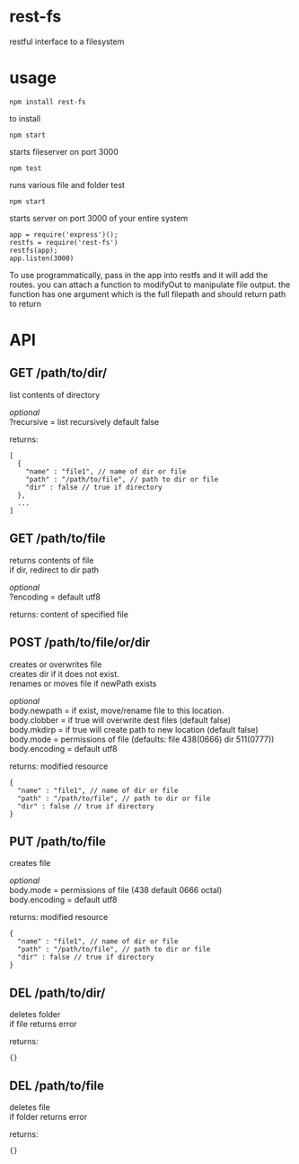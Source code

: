 rest-fs
=====

restful interface to a filesystem

usage
=====
`npm install rest-fs`

to install

`npm start`

starts fileserver on port 3000

`npm test`

runs various file and folder test

`npm start`

starts server on port 3000 of your entire system

```
app = require('express')();
restfs = require('rest-fs')
restfs(app);
app.listen(3000)
```
To use programmatically, pass in the app into restfs and it will add the routes.
you can attach a function to modifyOut to manipulate file output.
the function has one argument which is the full filepath and should return path to return

API
===


GET /path/to/dir/
-----------------
  list contents of directory

  *optional*<br>
  ?recursive = list recursively default false

  returns:
  ```
  [
    {
      "name" : "file1", // name of dir or file
      "path" : "/path/to/file", // path to dir or file
      "dir" : false // true if directory
    },
    ...
  ]
  ```

GET /path/to/file
-----------------
  returns contents of file<br>
  if dir, redirect to dir path

  *optional*<br>
  ?encoding = default utf8

  returns:
  content of specified file


POST /path/to/file/or/dir
-------------------------
  creates or overwrites file<br>
  creates dir if it does not exist.<br>
  renames or moves file if newPath exists<br>

  *optional*<br>
  body.newpath = if exist, move/rename file to this location.<br>
  body.clobber = if true will overwrite dest files (default false)<br>
  body.mkdirp = if true will create path to new location (default false)<br>
  body.mode = permissions of file (defaults: file 438(0666) dir 511(0777))<br>
  body.encoding = default utf8

  returns: modified resource
  ```
  {
    "name" : "file1", // name of dir or file
    "path" : "/path/to/file", // path to dir or file
    "dir" : false // true if directory
  }
  ```

PUT /path/to/file
-----------------
  creates file

  *optional*<br>
  body.mode = permissions of file (438 default 0666 octal)<br>
  body.encoding = default utf8

  returns: modified resource
  ```
  {
    "name" : "file1", // name of dir or file
    "path" : "/path/to/file", // path to dir or file
    "dir" : false // true if directory
  }
  ```

DEL /path/to/dir/
-----------------
  deletes folder<br>
  if file returns error

  returns:
  ```
  {}
  ```

DEL /path/to/file
-----------------
  deletes file<br>
  if folder returns error

  returns:
  ```
  {}
  ```